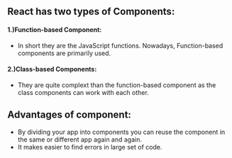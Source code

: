 ## React has two types of Components:
#### 1.)Function-based Component: 
- In short they are the JavaScript functions. Nowadays, Function-based components are primarily used. 

#### 2.)Class-based Components: 
- They are quite complext than the function-based component as the class components can work with each other.

## Advantages of component:
- By dividing your app into components you can reuse the component in the same or different app again and again. 
- It makes easier to find errors in large set of code.

